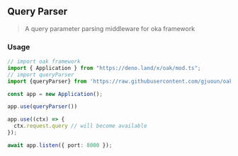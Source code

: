 ## Query Parser

> A query parameter parsing middleware for oka framework

### Usage 

```ts
// import oak framework
import { Application } from "https://deno.land/x/oak/mod.ts";
// import queryParser
import {queryParser} from 'https://raw.githubusercontent.com/gjuoun/oak-query-parser/master/mod.ts'

const app = new Application();

app.use(queryParser())

app.use((ctx) => {
  ctx.request.query // will become available
});

await app.listen({ port: 8000 });
```

